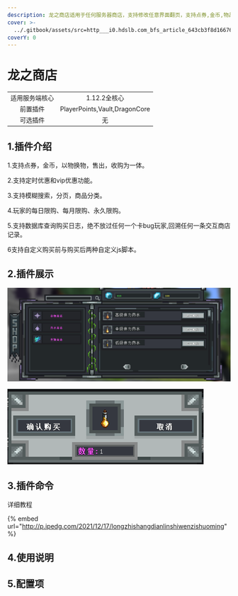 ```yaml
---
description: 龙之商店适用于任何服务器商店，支持修改任意界面翻页，支持点券,金币,物品,出售与收购为一体。
cover: >-
  ../.gitbook/assets/src=http___i0.hdslb.com_bfs_article_643cb3f8d166763b7f2ea894adeffe7b93301acb.jpg&refer=http___i0.hdslb.jpg
coverY: 0
---
```


# 龙之商店

|         |                               |
| :-----: | :---------------------------: |
| 适用服务端核心 |           1.12.2全核心           |
|   前置插件  | PlayerPoints,Vault,DragonCore |
|   可选插件  |               无               |

## 1.插件介绍 <a href="#1.-cha-jian-jie-shao" id="1.-cha-jian-jie-shao"></a>

1.支持点券，金币，以物换物，售出，收购为一体。

2.支持定时优惠和vip优惠功能。

3.支持模糊搜索，分页，商品分类。

4.玩家的每日限购、每月限购、永久限购。

5.支持数据库查询购买日志，绝不放过任何一个卡bug玩家,回溯任何一条交互商店记录。

6支持自定义购买前与购买后两种自定义js脚本。

## 2.插件展示

![](<../.gitbook/assets/image (4) (1).png>)

![](<../.gitbook/assets/image (7) (1) (1).png>)

## 3.插件命令

详细教程

{% embed url="http://p.ipedg.com/2021/12/17/longzhishangdianlinshiwenzishuoming" %}

## 4.使用说明

## 5.配置项

